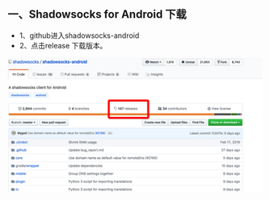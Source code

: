 ## 一、Shadowsocks for Android 下载
 - 1、github进入shadowsocks-android 
 - 2、点击release 下载版本。
 
 ![linear](https://github.com/IRVING18/notes/blob/master/翻墙shadowsocks/file/shadowsocks1.png)
